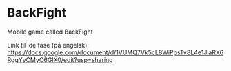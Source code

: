 # BackFight
Mobile game called BackFight

Link til ide fase (på engelsk):
https://docs.google.com/document/d/1VUMQ7Vk5cL8WiPpsTv8L4e1JlaRX6RggYyCMyO6GlX0/edit?usp=sharing
